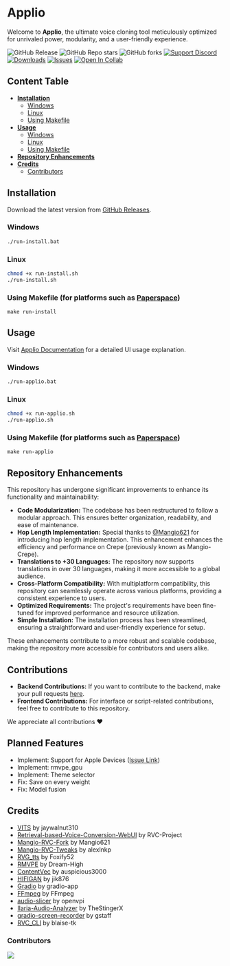 # Applio
Welcome to **Applio**, the ultimate voice cloning tool meticulously optimized for unrivaled power, modularity, and a user-friendly experience.

![GitHub Release](https://img.shields.io/github/v/release/iahispano/applio-rvc-fork?style=flat-square)
![GitHub Repo stars](https://img.shields.io/github/stars/iahispano/applio-rvc-fork?style=flat-square)
![GitHub forks](https://img.shields.io/github/forks/iahispano/applio-rvc-fork?style=flat-square)
[![Support Discord](https://img.shields.io/discord/1096877223765606521?style=flat-square)](https://discord.gg/iahispano)
[![Downloads](https://img.shields.io/github/downloads/iahispano/applio-rvc-fork/total?style=flat-square)](https://github.com/IAHispano/Applio-RVC-Fork/releases)
[![Issues](https://img.shields.io/github/issues/iahispano/applio-rvc-fork?style=flat-square)](https://github.com/IAHispano/Applio-RVC-Fork/issues)
[![Open In Collab](https://img.shields.io/badge/google_colab-F9AB00?style=flat-square&logo=googlecolab&logoColor=white)](https://colab.research.google.com/github/iahispano/applio/blob/master/assets/Applio.ipynb)

## Content Table
- [**Installation**](#installation)
  - [Windows](#windows)
  - [Linux](#linux)
  - [Using Makefile](#using-makefile-for-platforms-such-as-paperspace)
- [**Usage**](#usage)
  - [Windows](#windows-1)
  - [Linux](#linux-1)
  - [Using Makefile](#using-makefile-for-platforms-such-as-paperspace-1)
- [**Repository Enhancements**](#repository-enhancements)
- [**Credits**](#credits)
  - [Contributors](#contributors)

## Installation
Download the latest version from [GitHub Releases](https://github.com/IAHispano/Applio-RVC-Fork/releases).

### Windows
```bash
./run-install.bat
```

### Linux
```bash
chmod +x run-install.sh
./run-install.sh
```

### Using Makefile (for platforms such as [Paperspace](https://www.paperspace.com/))
```
make run-install
```

## Usage
Visit [Applio Documentation](https://docs.applio.org/) for a detailed UI usage explanation.

### Windows
```bash
./run-applio.bat
```

### Linux
```bash
chmod +x run-applio.sh
./run-applio.sh
```

### Using Makefile (for platforms such as [Paperspace](https://www.paperspace.com/))
```
make run-applio
```

## Repository Enhancements

This repository has undergone significant improvements to enhance its functionality and maintainability:

- **Code Modularization:** The codebase has been restructured to follow a modular approach. This ensures better organization, readability, and ease of maintenance.
- **Hop Length Implementation:** Special thanks to [@Mangio621](https://github.com/Mangio621/Mangio-RVC-Fork) for introducing hop length implementation. This enhancement enhances the efficiency and performance on Crepe (previously known as Mangio-Crepe).
- **Translations to +30 Languages:** The repository now supports translations in over 30 languages, making it more accessible to a global audience.
- **Cross-Platform Compatibility:** With multiplatform compatibility, this repository can seamlessly operate across various platforms, providing a consistent experience to users.
- **Optimized Requirements:** The project's requirements have been fine-tuned for improved performance and resource utilization.
- **Simple Installation:** The installation process has been streamlined, ensuring a straightforward and user-friendly experience for setup.

These enhancements contribute to a more robust and scalable codebase, making the repository more accessible for contributors and users alike.

## Contributions
- **Backend Contributions:** If you want to contribute to the backend, make your pull requests [here](https://github.com/blaise-tk/RVC_CLI).
- **Frontend Contributions:** For interface or script-related contributions, feel free to contribute to this repository.

We appreciate all contributions ❤️

## Planned Features
- Implement: Support for Apple Devices ([Issue Link](https://github.com/pytorch/pytorch/issues/77764))
- Implement: rmvpe_gpu
- Implement: Theme selector
- Fix: Save on every weight
- Fix: Model fusion

## Credits
- [VITS](https://github.com/jaywalnut310/vits) by jaywalnut310
- [Retrieval-based-Voice-Conversion-WebUI](https://github.com/RVC-Project/Retrieval-based-Voice-Conversion-WebUI) by RVC-Project
- [Mangio-RVC-Fork](https://github.com/Mangio621/Mangio-RVC-Fork) by Mangio621
- [Mangio-RVC-Tweaks](https://github.com/alexlnkp/Mangio-RVC-Tweaks) by alexlnkp
- [RVG_tts](https://github.com/Foxify52/RVG_tts) by Foxify52
- [RMVPE](https://github.com/Dream-High/RMVPE) by Dream-High
- [ContentVec](https://github.com/auspicious3000/contentvec/) by auspicious3000
- [HIFIGAN](https://github.com/jik876/hifi-gan) by jik876
- [Gradio](https://github.com/gradio-app/gradio) by gradio-app
- [FFmpeg](https://github.com/FFmpeg/FFmpeg) by FFmpeg
- [audio-slicer](https://github.com/openvpi/audio-slicer) by openvpi
- [Ilaria-Audio-Analyzer](https://github.com/TheStingerX/Ilaria-Audio-Analyzer) by TheStingerX
- [gradio-screen-recorder](https://huggingface.co/spaces/gstaff/gradio-screen-recorder) by gstaff
- [RVC_CLI](https://github.com/blaise-tk/RVC_CLI) by blaise-tk

### Contributors
<a href="https://github.com/IAHispano/Applio/graphs/contributors" target="_blank">
  <img src="https://contrib.rocks/image?repo=IAHispano/Applio" />
</a>
